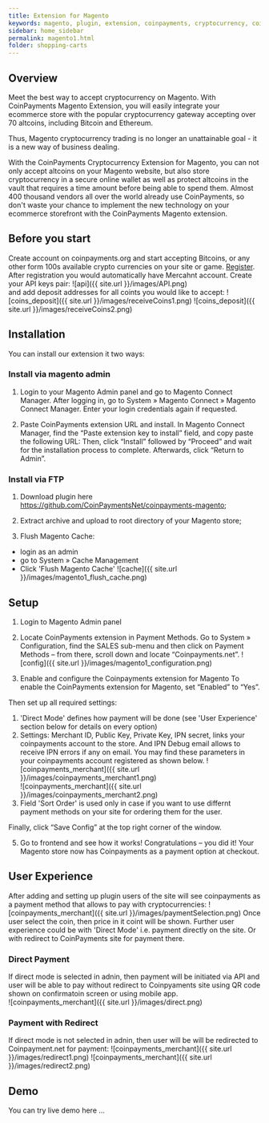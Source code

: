```yaml
---
title: Extension for Magento
keywords: magento, plugin, extension, coinpayments, cryptocurrency, coinpayments magento
sidebar: home_sidebar
permalink: magento1.html
folder: shopping-carts
---
```

## Overview

Meet the best way to accept cryptocurrency on Magento. With CoinPayments Magento Extension, you will easily integrate your ecommerce store with the popular cryptocurrency gateway accepting over 70 altcoins, including Bitcoin and Ethereum. 

Thus, Magento cryptocurrency trading is no longer an unattainable goal - it is a new way of business dealing.

With the CoinPayments Cryptocurrency Extension for Magento, you can not only accept altcoins on your Magento website, but also store cryptocurrency in a secure online wallet as well as protect altcoins in the vault that requires a time amount before being able to spend them. Almost 400 thousand vendors all over the world already use CoinPayments, so don't waste your chance to implement the new technology on your ecommerce storefront with the CoinPayments Magento extension.

## Before you start

Create account on coinpayments.org and start accepting Bitcoins, or any other form 100s available crypto currencies on your site or game. <a alt='register on .org' href='https://www.coinpayments.net/register'>Register</a>. After registration you would automatically have Mercahnt account. 
Create your API keys pair:
![api]({{ site.url }}/images/API.png)  
and add deposit addresses for all coints you would like to accept:
![coins_deposit]({{ site.url }}/images/receiveCoins1.png) 
![coins_deposit]({{ site.url }}/images/receiveCoins2.png) 

## Installation

You can install our extension it two ways:

### Install via magento admin

1. Login to your Magento Admin panel and go to Magento Connect Manager.
After logging in, go to System » Magento Connect » Magento Connect Manager. Enter your login credentials again if requested. 

2. Paste CoinPayments extension URL and install.
In Magento Connect Manager, find the “Paste extension key to install” field, and copy paste the following URL: 
Then, click “Install” followed by “Proceed” and wait for the installation process to complete. Afterwards, click “Return to Admin”. 

### Install via FTP

1. Download plugin here https://github.com/CoinPaymentsNet/coinpayments-magento;

2. Extract archive and upload to root directory of your Magento store;

3. Flush Magento Cache:
  - login as an admin
  - go to System » Cache Management
  - Click 'Flush Magento Cache'
  ![cache]({{ site.url }}/images/magento1_flush_cache.png)

## Setup

1. Login to Magento Admin panel 

2. Locate CoinPayments extension in Payment Methods.
Go to System » Configuration, find the SALES sub-menu and then click on Payment Methods – from there, scroll down and locate “Coinpayments.net”. 
![config]({{ site.url }}/images/magento1_configuration.png)  

4. Enable and configure the Coinpayments extension for Magento
To enable the CoinPayments extension for Magento, set “Enabled” to “Yes”.

Then set up all required settings:
  1. 'Direct Mode' defines how payment will be done (see 'User Experience' section below for details on every option)
  2. Settings: Merchant ID, Public Key, Private Key, IPN secret, links your coinpayments account to the store. And IPN Debug email allows to receive IPN errors if any on email. You may find these parameters in  your coinpayments account registered as shown below.
  ![coinpayments_merchant]({{ site.url }}/images/coinpayments_merchant1.png)  
  ![coinpayments_merchant]({{ site.url }}/images/coinpayments_merchant2.png)  
  3. Field 'Sort Order' is used only in case if you want to use differnt payment methods on your site for ordering them for the user.

Finally, click “Save Config” at the top right corner of the window.


5. Go to frontend and see how it works! Congratulations – you did it! Your Magento store now has Coinpayments as a payment option at checkout. 

## User Experience

After adding and setting up plugin users of the site will see coinpayments as a payment method that allows to pay with cryptocurrencies:
![coinpayments_merchant]({{ site.url }}/images/paymentSelection.png)
Once user select the coin, then price in it coint will be shown.
Further user experience could be with 'Direct Mode' i.e. payment directly on the site. Or with redirect to CoinPayments site for payment there.
### Direct Payment 
If direct mode is selected in adnin, then payment will be initiated via API and user will be able to pay without redirect to Coinpyaments site using QR code shown on confirmatoin screen or using mobile app.   
![coinpayments_merchant]({{ site.url }}/images/direct.png)

### Payment with Redirect
If direct mode is not selected in adnin, then user will be will be redirected to Coinpayment.net for payment:
![coinpayments_merchant]({{ site.url }}/images/redirect1.png)
![coinpayments_merchant]({{ site.url }}/images/redirect2.png)
## Demo

You can try live demo here ...
